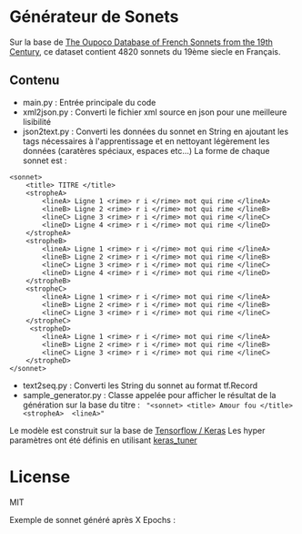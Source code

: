 # Générateur de Sonets

Sur la base de [The Oupoco Database of French Sonnets from the 19th Century](https://openhumanitiesdata.metajnl.com/articles/10.5334/johd.89), ce dataset contient 4820 sonnets du 19ème siecle en Français.

## Contenu
* main.py : Entrée principale du code
* xml2json.py : Converti le fichier xml source en json pour une meilleure lisibilité
* json2text.py : Converti les données du sonnet en String en ajoutant les tags nécessaires à l'apprentissage et en nettoyant légèrement les données (caratères spéciaux, espaces etc...)
La forme de chaque sonnet est : 
```
<sonnet>
    <title> TITRE </title>  
    <stropheA> 
        <lineA> Ligne 1 <rime> r i </rime> mot qui rime </lineA> 
        <lineB> Ligne 2 <rime> r i </rime> mot qui rime </lineB> 
        <lineC> Ligne 3 <rime> r i </rime> mot qui rime </lineC> 
        <lineD> Ligne 4 <rime> r i </rime> mot qui rime </lineD> 
    </stropheA> 
    <stropheB> 
        <lineA> Ligne 1 <rime> r i </rime> mot qui rime </lineA> 
        <lineB> Ligne 2 <rime> r i </rime> mot qui rime </lineB> 
        <lineC> Ligne 3 <rime> r i </rime> mot qui rime </lineC> 
        <lineD> Ligne 4 <rime> r i </rime> mot qui rime </lineD> 
    </stropheB>
    <stropheC> 
        <lineA> Ligne 1 <rime> r i </rime> mot qui rime </lineA> 
        <lineB> Ligne 2 <rime> r i </rime> mot qui rime </lineB> 
        <lineC> Ligne 3 <rime> r i </rime> mot qui rime </lineC>  
    </stropheC> 
     <stropheD> 
        <lineA> Ligne 1 <rime> r i </rime> mot qui rime </lineA> 
        <lineB> Ligne 2 <rime> r i </rime> mot qui rime </lineB> 
        <lineC> Ligne 3 <rime> r i </rime> mot qui rime </lineC> 
    </stropheD>
</sonnet>
``` 
* text2seq.py : Converti les String du sonnet au format tf.Record
* sample_generator.py : Classe appelée pour afficher le résultat de la génération sur la base du titre : 
``` "<sonnet> <title> Amour fou </title>  <stropheA>  <lineA>"``` 

Le modèle est construit sur la base de [Tensorflow / Keras](https://keras.io)
Les hyper paramètres ont été définis en utilisant [keras_tuner](https://keras.io/keras_tuner/) 


# License

MIT

Exemple de sonnet généré après X Epochs : 
